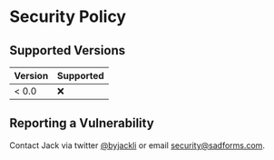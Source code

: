 # Security Policy

## Supported Versions


| Version | Supported          |
| ------- | ------------------ |
| < 0.0   | :x:                |

## Reporting a Vulnerability

Contact Jack via twitter [@byjackli](https://twitter.com/byjackli) or email <security@sadforms.com>.
